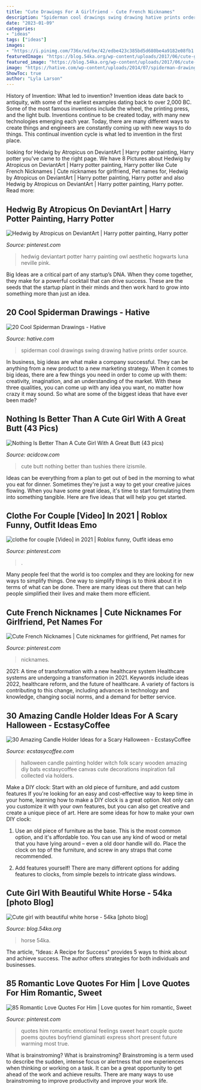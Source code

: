 ```yaml
---
title: "Cute Drawings For A Girlfriend - Cute French Nicknames"
description: "Spiderman cool drawings swing drawing hative prints order source"
date: "2023-01-09"
categories:
- "ideas"
tags: ["ideas"]
images:
- "https://i.pinimg.com/736x/ed/be/42/edbe423c385bd5d680be4a9182e08fb1.jpg"
featuredImage: "https://blog.54ka.org/wp-content/uploads/2017/06/cute-girl-with-beautiful-white-horse-09_by_54ka.jpg"
featured_image: "https://blog.54ka.org/wp-content/uploads/2017/06/cute-girl-with-beautiful-white-horse-09_by_54ka.jpg"
image: "https://hative.com/wp-content/uploads/2014/07/spiderman-drawings/13-spiderman-drawings.jpg"
ShowToc: true
author: "Lyla Larson"
---
```



History of Invention: What led to invention?
Invention ideas date back to antiquity, with some of the earliest examples dating back to over 2,000 BC. Some of the most famous inventions include the wheel, the printing press, and the light bulb. Inventions continue to be created today, with many new technologies emerging each year. Today, there are many different ways to create things and engineers are constantly coming up with new ways to do things. This continual invention cycle is what led to invention in the first place.

	

		
looking for Hedwig by Atropicus on DeviantArt | Harry potter painting, Harry potter you've came to the right page. We have 8 Pictures about Hedwig by Atropicus on DeviantArt | Harry potter painting, Harry potter like Cute French Nicknames | Cute nicknames for girlfriend, Pet names for, Hedwig by Atropicus on DeviantArt | Harry potter painting, Harry potter and also Hedwig by Atropicus on DeviantArt | Harry potter painting, Harry potter. Read more:
		
    
## Hedwig By Atropicus On DeviantArt | Harry Potter Painting, Harry Potter

<img loading=lazy src="https://i.pinimg.com/736x/ed/be/42/edbe423c385bd5d680be4a9182e08fb1.jpg" onerror="this.onerror=null;this.src='https://tse3.mm.bing.net/th?id=OIP.CnLwXmvsC_Xxbj_pNrokOAHaLc&amp;pid=15.1';" alt="Hedwig by Atropicus on DeviantArt | Harry potter painting, Harry potter">

_Source: pinterest.com_

>hedwig deviantart potter harry painting owl aesthetic hogwarts luna neville pink. 

	

Big Ideas are a critical part of any startup’s DNA. When they come together, they make for a powerful cocktail that can drive success. These are the seeds that the startup plant in their minds and then work hard to grow into something more than just an idea. 

    
## 20 Cool Spiderman Drawings - Hative

<img loading=lazy src="https://hative.com/wp-content/uploads/2014/07/spiderman-drawings/13-spiderman-drawings.jpg" onerror="this.onerror=null;this.src='https://tse1.mm.bing.net/th?id=OIP.zvOCQfhsEoVzUPaEBbtZnwHaLd&amp;pid=15.1';" alt="20 Cool Spiderman Drawings - Hative">

_Source: hative.com_

>spiderman cool drawings swing drawing hative prints order source. 

	

In business, big ideas are what make a company successful. They can be anything from a new product to a new marketing strategy. When it comes to big ideas, there are a few things you need in order to come up with them: creativity, imagination, and an understanding of the market. With these three qualities, you can come up with any idea you want, no matter how crazy it may sound. So what are some of the biggest ideas that have ever been made?

    
## Nothing Is Better Than A Cute Girl With A Great Butt (43 Pics)

<img loading=lazy src="https://cdn.acidcow.com/pics/20160729/cute_girls_41.jpg" onerror="this.onerror=null;this.src='https://tse2.mm.bing.net/th?id=OIP.sbAneUvSHxjpy0PXGg6Z2QAAAA&amp;pid=15.1';" alt="Nothing Is Better Than A Cute Girl With A Great Butt (43 pics)">

_Source: acidcow.com_

>cute butt nothing better than tushies there izismile. 

	

Ideas can be everything from a plan to get out of bed in the morning to what you eat for dinner. Sometimes they're just a way to get your creative juices flowing. When you have some great ideas, it's time to start formulating them into something tangible. Here are five ideas that will help you get started.

    
## Clothe For Couple [Video] In 2021 | Roblox Funny, Outfit Ideas Emo

<img loading=lazy src="https://i.pinimg.com/736x/ff/74/45/ff74458deed9b845668ad0f2fd2a29e6.jpg" onerror="this.onerror=null;this.src='https://tse2.mm.bing.net/th?id=OIP.5uOkLgBDYxlXRwAZoR8QDwHaNK&amp;pid=15.1';" alt="clothe for couple [Video] in 2021 | Roblox funny, Outfit ideas emo">

_Source: pinterest.com_

>. 

	

Many people feel that the world is too complex and they are looking for new ways to simplify things. One way to simplify things is to think about it in terms of what can be done. There are many ideas out there that can help people simplified their lives and make them more efficient.

    
## Cute French Nicknames | Cute Nicknames For Girlfriend, Pet Names For

<img loading=lazy src="https://i.pinimg.com/736x/11/f0/e3/11f0e3bed2acb151ff5f7b5c02feb799.jpg" onerror="this.onerror=null;this.src='https://tse1.mm.bing.net/th?id=OIP.zJan6_VmYmEPqWbV7O4D_AHaNK&amp;pid=15.1';" alt="Cute French Nicknames | Cute nicknames for girlfriend, Pet names for">

_Source: pinterest.com_

>nicknames. 

	

2021: A time of transformation with a new healthcare system
Healthcare systems are undergoing a transformation in 2021. Keywords include ideas 2022, healthcare reform, and the future of healthcare. A variety of factors is contributing to this change, including advances in technology and knowledge, changing social norms, and a demand for better service.

    
## 30 Amazing Candle Holder Ideas For A Scary Halloween - EcstasyCoffee

<img loading=lazy src="https://i1.wp.com/www.ecstasycoffee.com/wp-content/uploads/2016/10/Original-Halloween-Painting-Witch-Bats-Folk-Art-Wooden-Candle-Holder.jpg?resize=532%2C999" onerror="this.onerror=null;this.src='https://tse1.mm.bing.net/th?id=OIP.Y4vV_jbufe0yohxwkhLEXwHaN6&amp;pid=15.1';" alt="30 Amazing Candle Holder Ideas for a Scary Halloween - EcstasyCoffee">

_Source: ecstasycoffee.com_

>halloween candle painting holder witch folk scary wooden amazing diy bats ecstasycoffee canvas cute decorations inspiration fall collected via holders. 

	

Make a DIY clock: Start with an old piece of furniture, and add custom features
If you're looking for an easy and cost-effective way to keep time in your home, learning how to make a DIY clock is a great option. Not only can you customize it with your own features, but you can also get creative and create a unique piece of art. Here are some ideas for how to make your own DIY clock:
1. Use an old piece of furniture as the base. This is the most common option, and it's affordable too. You can use any kind of wood or metal that you have lying around – even a old door handle will do. Place the clock on top of the furniture, and screw in any straps that come recommended.

2. Add features yourself! There are many different options for adding features to clocks, from simple bezels to intricate glass windows.

    
## Cute Girl With Beautiful White Horse - 54ka [photo Blog]

<img loading=lazy src="https://blog.54ka.org/wp-content/uploads/2017/06/cute-girl-with-beautiful-white-horse-09_by_54ka.jpg" onerror="this.onerror=null;this.src='https://tse2.mm.bing.net/th?id=OIP.Lz-qw7SQ-rSDsDN4X7gckQHaLG&amp;pid=15.1';" alt="Cute girl with beautiful white horse - 54ka [photo blog]">

_Source: blog.54ka.org_

>horse 54ka. 

	

The article, "Ideas: A Recipe for Success" provides 5 ways to think about and achieve success. The author offers strategies for both individuals and businesses.

    
## 85 Romantic Love Quotes For Him | Love Quotes For Him Romantic, Sweet

<img loading=lazy src="https://i.pinimg.com/736x/ac/73/54/ac7354c9490239444051e44c0f425d4d--romantic-love-quotes-love-quotes-for-him.jpg" onerror="this.onerror=null;this.src='https://tse3.mm.bing.net/th?id=OIP.IcnUbnFbyvUG3dzrwEuEaQHaLG&amp;pid=15.1';" alt="85 Romantic Love Quotes For Him | Love quotes for him romantic, Sweet">

_Source: pinterest.com_

>quotes him romantic emotional feelings sweet heart couple quote poems qoutes boyfriend glaminati express short present future warming most true. 

	

What is brainstroming?
What is brainstroming? Brainstroming is a term used to describe the sudden, intense focus or alertness that one experiences when thinking or working on a task. It can be a great opportunity to get ahead of the work and achieve results. There are many ways to use brainstroming to improve productivity and improve your work life.

